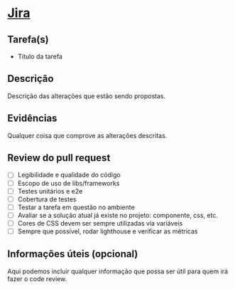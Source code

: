 # [Jira]()

## Tarefa(s)

- Título da tarefa

## Descrição

Descrição das alterações que estão sendo propostas.

## Evidências

Qualquer coisa que comprove as alterações descritas.

## Review do pull request

- [ ] Legibilidade e qualidade do código
- [ ] Escopo de uso de libs/frameworks
- [ ] Testes unitários e e2e
- [ ] Cobertura de testes
- [ ] Testar a tarefa em questão no ambiente
- [ ] Avaliar se a solução atual já existe no projeto: componente, css, etc.
- [ ] Cores de CSS devem ser sempre utilizadas via variáveis
- [ ] Sempre que possível, rodar lighthouse e verificar as métricas

## Informações úteis (opcional)

Aqui podemos incluir qualquer informação que possa ser útil para quem irá fazer o code review.
